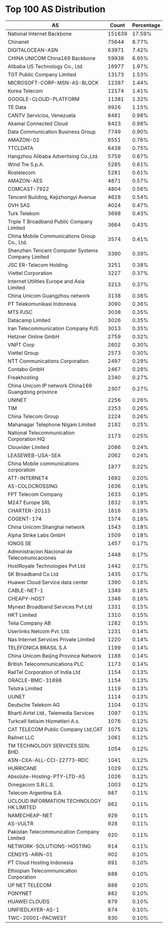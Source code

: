 # Top 100 AS Distribution
| AS | Count | Percentage |
|----|----|----|
| National Internet Backbone | 151639 | 17.59% |
| Chinanet | 75644 | 8.77% |
| DIGITALOCEAN-ASN | 63971 | 7.42% |
| CHINA UNICOM China169 Backbone | 59938 | 6.95% |
| Alibaba US Technology Co., Ltd. | 16977 | 1.97% |
| TOT Public Company Limited | 13173 | 1.53% |
| MICROSOFT-CORP-MSN-AS-BLOCK | 12387 | 1.44% |
| Korea Telecom | 12174 | 1.41% |
| GOOGLE-CLOUD-PLATFORM | 11381 | 1.32% |
| TE Data | 9926 | 1.15% |
| CANTV Servicios, Venezuela | 8481 | 0.98% |
| Akamai Connected Cloud | 8423 | 0.98% |
| Data Communication Business Group | 7749 | 0.90% |
| AMAZON-02 | 6551 | 0.76% |
| TTCLDATA | 6438 | 0.75% |
| Hangzhou Alibaba Advertising Co.,Ltd. | 5759 | 0.67% |
| Wind Tre S.p.A. | 5285 | 0.61% |
| Rostelecom | 5281 | 0.61% |
| AMAZON-AES | 4871 | 0.57% |
| COMCAST-7922 | 4804 | 0.56% |
| Tencent Building, Kejizhongyi Avenue | 4628 | 0.54% |
| OVH SAS | 4024 | 0.47% |
| Turk Telekom | 3698 | 0.43% |
| Triple T Broadband Public Company Limited | 3664 | 0.43% |
| China Mobile Communications Group Co., Ltd. | 3574 | 0.41% |
| Shenzhen Tencent Computer Systems Company Limited | 3390 | 0.39% |
| JSC ER-Telecom Holding | 3251 | 0.38% |
| Viettel Corporation | 3227 | 0.37% |
| Internet Utilities Europe and Asia Limited | 3213 | 0.37% |
| China Unicom Guangzhou network | 3138 | 0.36% |
| PT Telekomunikasi Indonesia | 3090 | 0.36% |
| MTS PJSC | 3038 | 0.35% |
| Datacamp Limited | 3026 | 0.35% |
| Iran Telecommunication Company PJS | 3013 | 0.35% |
| Hetzner Online GmbH | 2759 | 0.32% |
| VNPT Corp | 2602 | 0.30% |
| Viettel Group | 2573 | 0.30% |
| NTT Communications Corporation | 2497 | 0.29% |
| Contabo GmbH | 2467 | 0.29% |
| Freakhosting | 2340 | 0.27% |
| China Unicom IP network China169 Guangdong province | 2307 | 0.27% |
| UNINET | 2256 | 0.26% |
| TIM | 2253 | 0.26% |
| China Telecom Group | 2224 | 0.26% |
| Mahanagar Telephone Nigam Limited | 2182 | 0.25% |
| National Telecommunication Corporation HQ | 2173 | 0.25% |
| Clouvider Limited | 2086 | 0.24% |
| LEASEWEB-USA-SEA | 2062 | 0.24% |
| China Mobile communications corporation | 1877 | 0.22% |
| ATT-INTERNET4 | 1692 | 0.20% |
| AS-COLOCROSSING | 1636 | 0.19% |
| FPT Telecom Company | 1633 | 0.19% |
| M247 Europe SRL | 1632 | 0.19% |
| CHARTER-20115 | 1616 | 0.19% |
| COGENT-174 | 1574 | 0.18% |
| China Unicom Shanghai network | 1543 | 0.18% |
| Alpha Strike Labs GmbH | 1509 | 0.18% |
| IONOS SE | 1457 | 0.17% |
| Administracion Nacional de Telecomunicaciones | 1448 | 0.17% |
| HostRoyale Technologies Pvt Ltd | 1442 | 0.17% |
| SK Broadband Co Ltd | 1435 | 0.17% |
| Huawei Cloud Service data center | 1390 | 0.16% |
| CABLE-NET-1 | 1349 | 0.16% |
| CHEAPY-HOST | 1348 | 0.16% |
| Mynext Broadband Services Pvt Ltd | 1331 | 0.15% |
| HKT Limited | 1310 | 0.15% |
| Telia Company AB | 1282 | 0.15% |
| Userlinks Netcom Pvt. Ltd. | 1231 | 0.14% |
| Nas Internet Services Private Limited | 1220 | 0.14% |
| TELEFONICA BRASIL S.A | 1199 | 0.14% |
| China Unicom Beijing Province Network | 1188 | 0.14% |
| British Telecommunications PLC | 1173 | 0.14% |
| RailTel Corporation of India Ltd | 1154 | 0.13% |
| ORACLE-BMC-31898 | 1154 | 0.13% |
| Telstra Limited | 1119 | 0.13% |
| UUNET | 1114 | 0.13% |
| Deutsche Telekom AG | 1104 | 0.13% |
| Bharti Airtel Ltd., Telemedia Services | 1097 | 0.13% |
| Turkcell Iletisim Hizmetleri A.s. | 1076 | 0.12% |
| CAT TELECOM Public Company Ltd,CAT | 1075 | 0.12% |
| Railnet LLC | 1061 | 0.12% |
| TM TECHNOLOGY SERVICES SDN. BHD. | 1054 | 0.12% |
| ASN-CXA-ALL-CCI-22773-RDC | 1041 | 0.12% |
| HURRICANE | 1029 | 0.12% |
| Absolute-Hosting-PTY-LTD-AS | 1026 | 0.12% |
| Omegacom S.R.L.S. | 1003 | 0.12% |
| Telecom Argentina S.A. | 987 | 0.11% |
| UCLOUD INFORMATION TECHNOLOGY HK LIMITED | 962 | 0.11% |
| NAMECHEAP-NET | 929 | 0.11% |
| AS-VULTR | 928 | 0.11% |
| Pakistan Telecommunication Company Limited | 920 | 0.11% |
| NETWORK-SOLUTIONS-HOSTING | 914 | 0.11% |
| CENSYS-ARIN-01 | 902 | 0.10% |
| PT Cloud Hosting Indonesia | 891 | 0.10% |
| Ethiopian Telecommunication Corporation | 888 | 0.10% |
| UP NET TELECOM | 888 | 0.10% |
| PONYNET | 882 | 0.10% |
| HUAWEI CLOUDS | 879 | 0.10% |
| UNIFIEDLAYER-AS-1 | 874 | 0.10% |
| TWC-20001-PACWEST | 830 | 0.10% |
